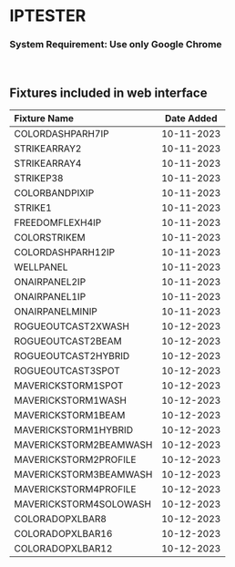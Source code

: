 # IPTESTER

### System Requirement: Use only Google Chrome
&nbsp;


## Fixtures included in web interface  

| Fixture Name           | Date Added |
|   :--                  |     :-:    |
| COLORDASHPARH7IP       | 10-11-2023 |
| STRIKEARRAY2           | 10-11-2023 |
| STRIKEARRAY4           | 10-11-2023 |
| STRIKEP38              | 10-11-2023 |
| COLORBANDPIXIP         | 10-11-2023 |
| STRIKE1                | 10-11-2023 |
| FREEDOMFLEXH4IP        | 10-11-2023 |
| COLORSTRIKEM           | 10-11-2023 |
| COLORDASHPARH12IP      | 10-11-2023 |
| WELLPANEL              | 10-11-2023 |
| ONAIRPANEL2IP          | 10-11-2023 |
| ONAIRPANEL1IP          | 10-11-2023 |
| ONAIRPANELMINIP        | 10-11-2023 |
| ROGUEOUTCAST2XWASH     | 10-12-2023 |
| ROGUEOUTCAST2BEAM      | 10-12-2023 |
| ROGUEOUTCAST2HYBRID    | 10-12-2023 |
| ROGUEOUTCAST3SPOT      | 10-12-2023 |
| MAVERICKSTORM1SPOT     | 10-12-2023 |
| MAVERICKSTORM1WASH     | 10-12-2023 |
| MAVERICKSTORM1BEAM     | 10-12-2023 |
| MAVERICKSTORM1HYBRID   | 10-12-2023 |
| MAVERICKSTORM2BEAMWASH | 10-12-2023 |
| MAVERICKSTORM2PROFILE  | 10-12-2023 |
| MAVERICKSTORM3BEAMWASH | 10-12-2023 |
| MAVERICKSTORM4PROFILE  | 10-12-2023 |
| MAVERICKSTORM4SOLOWASH | 10-12-2023 |
| COLORADOPXLBAR8        | 10-12-2023 |
| COLORADOPXLBAR16       | 10-12-2023 |
| COLORADOPXLBAR12       | 10-12-2023 |

